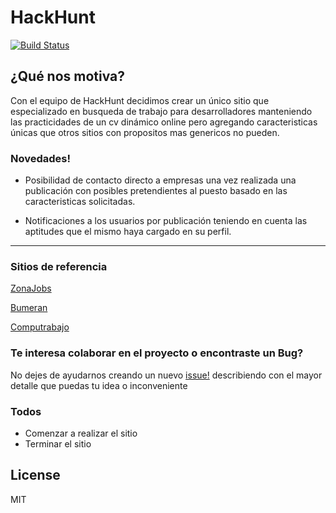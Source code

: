 # HackHunt

[![Build Status](https://travis-ci.org/joemccann/dillinger.svg?branch=master)](https://travis-ci.org/joemccann/dillinger)

## ¿Qué nos motiva? 

Con el equipo de HackHunt decidimos crear un único sitio que especializado en busqueda de trabajo para desarrolladores manteniendo las practicidades de un cv dinámico online pero agregando caracteristicas únicas que otros sitios con propositos mas genericos no pueden.  

### Novedades!
  - Posibilidad de contacto directo a empresas una vez realizada una publicación con posibles pretendientes al puesto basado en las caracteristicas solicitadas.
  
  - Notificaciones a los usuarios por publicación teniendo en cuenta las aptitudes que el mismo haya cargado en su perfil.

-----------------------------------------------------------------------------------
### Sitios de referencia 

[ZonaJobs](https://www.zonajobs.com.ar/)

[Bumeran](https://www.bumeran.com.ar/)

[Computrabajo](https://www.computrabajo.com.ar/)


### Te interesa colaborar en el proyecto o encontraste un Bug?

No dejes de ayudarnos creando un nuevo [issue!](https://github.com/alejandrodk/grupo_7_HackHunt/issues) describiendo con el mayor detalle que puedas tu idea o inconveniente 

### Todos

 - Comenzar a realizar el sitio
 - Terminar el sitio

License
----

MIT
